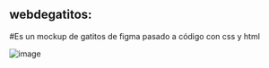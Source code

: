 ## webdegatitos: 
#Es un mockup de gatitos de figma pasado a código con css y html


![image](https://github.com/anamariamad/webdegatitosrepositorio/assets/134279099/95d81453-1c12-4138-9a04-89e9b2f6ad17)

